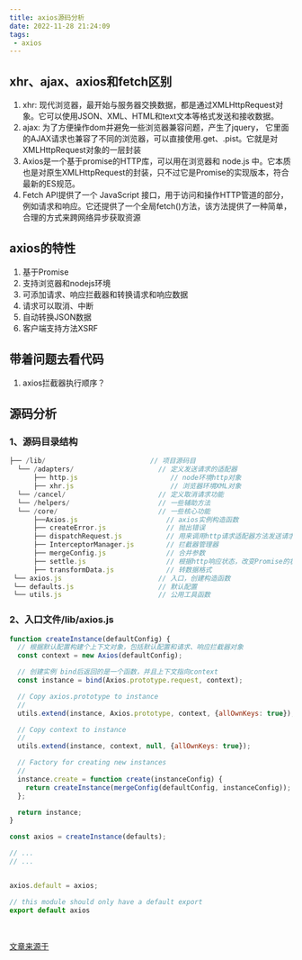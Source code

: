 ```yaml
---
title: axios源码分析
date: 2022-11-28 21:24:09
tags:
 - axios
---
```


## xhr、ajax、axios和fetch区别
1. xhr: 现代浏览器，最开始与服务器交换数据，都是通过XMLHttpRequest对象。它可以使用JSON、XML、HTML和text文本等格式发送和接收数据。
2. ajax: 为了方便操作dom并避免一些浏览器兼容问题，产生了jquery， 它里面的AJAX请求也兼容了不同的浏览器，可以直接使用.get、.pist。它就是对XMLHttpRequest对象的一层封装
3. Axios是一个基于promise的HTTP库，可以用在浏览器和 node.js 中。它本质也是对原生XMLHttpRequest的封装，只不过它是Promise的实现版本，符合最新的ES规范。
4. Fetch API提供了一个 JavaScript 接口，用于访问和操作HTTP管道的部分，例如请求和响应。它还提供了一个全局fetch()方法，该方法提供了一种简单，合理的方式来跨网络异步获取资源


## axios的特性
1. 基于Promise
2. 支持浏览器和nodejs环境
3. 可添加请求、响应拦截器和转换请求和响应数据
4. 请求可以取消、中断
5. 自动转换JSON数据
6. 客户端支持方法XSRF

## 带着问题去看代码
1. axios拦截器执行顺序？


## 源码分析
### 1、源码目录结构
```js
├── /lib/                          // 项目源码目
  └── /adapters/                     // 定义发送请求的适配器
      ├── http.js                       // node环境http对象
      ├── xhr.js                        // 浏览器环境XML对象
  └── /cancel/                       // 定义取消请求功能
  └── /helpers/                      // 一些辅助方法
  └── /core/                         // 一些核心功能
      ├──Axios.js                      // axios实例构造函数                 
      ├── createError.js               // 抛出错误
      ├── dispatchRequest.js           // 用来调用http请求适配器方法发送请求
      ├── InterceptorManager.js        // 拦截器管理器
      ├── mergeConfig.js               // 合并参数
      ├── settle.js                    // 根据http响应状态，改变Promise的状态
      ├── transformData.js             // 转数据格式
 └── axios.js                        // 入口，创建构造函数
 └── defaults.js                     // 默认配置
 └── utils.js                        // 公用工具函数
```

### 2、入口文件/lib/axios.js 
```js
function createInstance(defaultConfig) {
  // 根据默认配置构建个上下文对象，包括默认配置和请求、响应拦截器对象
  const context = new Axios(defaultConfig);

  // 创建实例 bind后返回的是一个函数，并且上下文指向context
  const instance = bind(Axios.prototype.request, context);

  // Copy axios.prototype to instance
  // 
  utils.extend(instance, Axios.prototype, context, {allOwnKeys: true});

  // Copy context to instance
  // 
  utils.extend(instance, context, null, {allOwnKeys: true});

  // Factory for creating new instances
  // 
  instance.create = function create(instanceConfig) {
    return createInstance(mergeConfig(defaultConfig, instanceConfig));
  };

  return instance;
}

const axios = createInstance(defaults);

// ...
// ...


axios.default = axios;

// this module should only have a default export
export default axios
```




<br />

[文章来源于](https://juejin.cn/post/7016255507392364557)